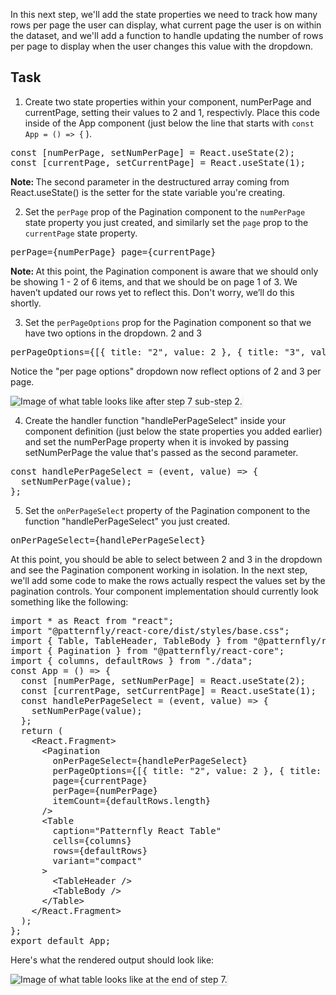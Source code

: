 In this next step, we'll add the state properties we need to track how many rows per page the user can display, what current page the user is on within the dataset, and we'll add a function to handle updating the number of rows per page to display when the user changes this value with the dropdown.

## Task

1) Create two state properties within your component, numPerPage and currentPage, setting their values to 2 and 1, respectivly. Place this code inside of the App component (just below the line that starts with `const App = () => {` ).

<pre class="file" data-target="clipboard">
const [numPerPage, setNumPerPage] = React.useState(2);
const [currentPage, setCurrentPage] = React.useState(1);
</pre>

<strong>Note: </strong> The second parameter in the destructured array coming from React.useState() is the setter for the state variable you're creating.

2) Set the `perPage` prop of the Pagination component to the `numPerPage` state property you just created, and similarly set the `page` prop to the `currentPage` state property.

<pre class="file" data-target="clipboard">
perPage={numPerPage} page={currentPage}
</pre>

<strong>Note: </strong> At this point, the Pagination component is aware that we should only be showing 1 - 2 of 6 items, and that we should be on page 1 of 3. We haven’t updated our rows yet to reflect this. Don't worry, we’ll do this shortly.

3) Set the `perPageOptions` prop for the Pagination component so that we have two options in the dropdown. 2 and 3

<pre class="file" data-target="clipboard">
perPageOptions={[{ title: "2", value: 2 }, { title: "3", value: 3 }]}
</pre>

Notice the "per page options" dropdown now reflect options of 2 and 3 per page.

<img src="intro-table/assets/step-7-perPageOptions-complete.png" alt="Image of what table looks like after step 7 sub-step 2." style="box-shadow: rgba(3, 3, 3, 0.2) 0px 1.25px 2.5px 0px;" />

4) Create the handler function "handlePerPageSelect" inside your component definition (just below the state properties you added earlier) and set the numPerPage property when it is invoked by passing setNumPerPage the value that's passed as the second parameter.

<pre class="file" data-target="clipboard">
const handlePerPageSelect = (event, value) => {
  setNumPerPage(value);
};
</pre>

5) Set the `onPerPageSelect` property of the Pagination component to the function "handlePerPageSelect" you just created.

<pre class="file" data-target="clipboard">
onPerPageSelect={handlePerPageSelect}
</pre>

At this point, you should be able to select between 2 and 3 in the dropdown and see the Pagination component working in isolation. In the next step, we'll add some code to make the rows actually respect the values set by the pagination controls. Your component implementation should currently look something like the following:

<pre class="file">
import * as React from &quot;react&quot;;
import &quot;@patternfly/react-core/dist/styles/base.css&quot;;
import { Table, TableHeader, TableBody } from &quot;@patternfly/react-table&quot;;
import { Pagination } from &quot;@patternfly/react-core&quot;;
import { columns, defaultRows } from &quot;./data&quot;;
const App = () =&gt; {
  const [numPerPage, setNumPerPage] = React.useState(2);
  const [currentPage, setCurrentPage] = React.useState(1);
  const handlePerPageSelect = (event, value) =&gt; {
    setNumPerPage(value);
  };
  return (
    &lt;React.Fragment&gt;
      &lt;Pagination
        onPerPageSelect={handlePerPageSelect}
        perPageOptions={[{ title: &quot;2&quot;, value: 2 }, { title: &quot;3&quot;, value: 3 }]}
        page={currentPage}
        perPage={numPerPage}
        itemCount={defaultRows.length}
      /&gt;
      &lt;Table
        caption=&quot;Patternfly React Table&quot;
        cells={columns}
        rows={defaultRows}
        variant=&quot;compact&quot;
      &gt;
        &lt;TableHeader /&gt;
        &lt;TableBody /&gt;
      &lt;/Table&gt;
    &lt;/React.Fragment&gt;
  );
};
export default App;
</pre>

Here's what the rendered output should look like:

<img src="intro-table/assets/step-7-complete.png" alt="Image of what table looks like at the end of step 7." style="box-shadow: rgba(3, 3, 3, 0.2) 0px 1.25px 2.5px 0px;" />
